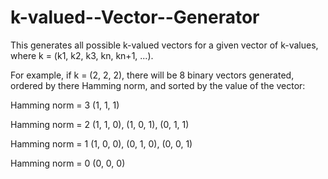 # k-valued--Vector--Generator
This generates all possible k-valued vectors for a given vector of k-values, where k = (k1, k2, k3, kn, kn+1, ...). 

For example, if k = (2, 2, 2), there will be 8 binary vectors generated, ordered by there Hamming norm, and sorted by the value of the vector: 

Hamming norm = 3
(1, 1, 1)

Hamming norm = 2
(1, 1, 0), (1, 0, 1), (0, 1, 1)

Hamming norm = 1
(1, 0, 0), (0, 1, 0), (0, 0, 1)

Hamming norm = 0
(0, 0, 0)

